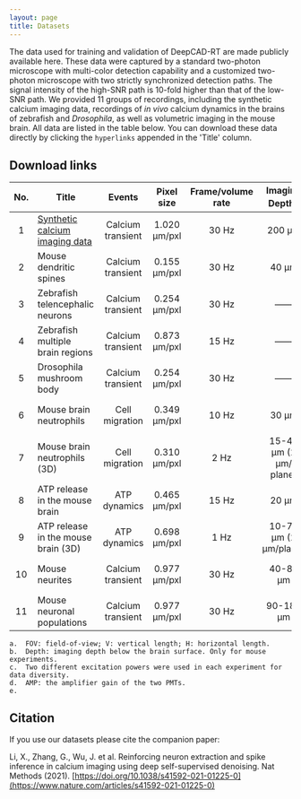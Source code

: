 ```yaml
---
layout: page
title: Datasets
---
```


The data used for training and validation of DeepCAD-RT are made publicly available here. These data were captured by a standard two-photon microscope with multi-color detection capability and a customized two-photon microscope with two strictly synchronized detection paths. The signal intensity of the high-SNR path is 10-fold higher than that of the low-SNR path. We provided 11 groups of recordings, including the synthetic calcium imaging data, recordings of *in vivo* calcium dynamics in the brains of zebrafish and *Drosophila*,  as well as volumetric imaging in the mouse brain. All data are listed in the table below. You can download these data directly by clicking the `hyperlinks` appended in the 'Title' column. 

## Download links

| No.  | Title                                                        |      Events       |  Pixel size  | Frame/volume rate | Imaging Depth<sup>b</sup> | Data size |     Comments      |
| :--: | ------------------------------------------------------------ | :---------------: | :----------: | :---------------: | :-----------------------: | :-------: | :---------------: |
|  1   | [Synthetic calcium imaging data](https://doi.org/10.5281/zenodo.6254739) | Calcium transient | 1.020 μm/pxl |       30 Hz       |          200 μm           |    GB     | Low-SNR/high-SNR  |
|  2   | Mouse dendritic spines                                       | Calcium transient | 0.155 μm/pxl |       30 Hz       |           40 μm           |           | Low-SNR/high-SNR  |
|  3   | Zebrafish telencephalic neurons                              | Calcium transient | 0.254 μm/pxl |       30 Hz       |            ——             |           | Low-SNR/high-SNR  |
|  4   | Zebrafish multiple brain regions                             | Calcium transient | 0.873 μm/pxl |       15 Hz       |            ——             |           | Low-SNR/high-SNR  |
|  5   | Drosophila mushroom body                                     | Calcium transient | 0.254 μm/pxl |       30 Hz       |            ——             |           | Low-SNR/high-SNR  |
|  6   | Mouse brain neutrophils                                      |  Cell migration   | 0.349 μm/pxl |       10 Hz       |           30 μm           |           | Low-SNR/high-SNR  |
|  7   | Mouse brain neutrophils (3D)                                 |  Cell migration   | 0.310 μm/pxl |       2 Hz        |  15-45 μm (2 μm/ plane)   |           | Low-SNR, 2 colors |
|  8   | ATP release in the mouse brain                               |   ATP dynamics    | 0.465 μm/pxl |       15 Hz       |           20 μm           |           | Low-SNR/high-SNR  |
|  9   | ATP release in the mouse brain (3D)                          |   ATP dynamics    | 0.698 μm/pxl |       1 Hz        |   10-70 μm (2 μm/plane)   |           |      Low-SNR      |
|  10  | Mouse neurites                                               | Calcium transient | 0.977 μm/pxl |       30 Hz       |         40-80 μm          |           | Low-SNR/high-SNR  |
|  11  | Mouse neuronal populations                                   | Calcium transient | 0.977 μm/pxl |       30 Hz       |         90-180 μm         |           | Low-SNR/high-SNR  |

```
a.	FOV: field-of-view; V: vertical length; H: horizontal length.
b.	Depth: imaging depth below the brain surface. Only for mouse experiments.
c.	Two different excitation powers were used in each experiment for data diversity.
d.	AMP: the amplifier gain of the two PMTs.
e. 
```

## Citation

If you use our datasets please cite the companion paper: 

Li, X., Zhang, G., Wu, J. et al. Reinforcing neuron extraction and spike inference in calcium imaging using deep self-supervised denoising. Nat Methods (2021). [https://doi.org/10.1038/s41592-021-01225-0](https://www.nature.com/articles/s41592-021-01225-0)